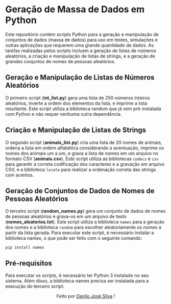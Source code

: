 # Geração de Massa de Dados em Python

Este repositório contém scripts Python para a geração e manipulação de conjuntos de dados (massa de dados) para uso em testes, simulações e outras aplicações que requerem uma grande quantidade de dados. As tarefas realizadas pelos scripts incluem a geração de listas de números aleatórios, a criação e manipulação de listas de strings, e a geração de grandes conjuntos de nomes de pessoas aleatórios.

## Geração e Manipulação de Listas de Números Aleatórios

O primeiro script (**int_list.py**) gera uma lista de 250 números inteiros aleatórios, inverte a ordem dos elementos da lista, e imprime a lista resultante. Este script utiliza a biblioteca random que já vem pré-instalada com Python e não requer nenhuma outra dependência.

## Criação e Manipulação de Listas de Strings

O segundo script (**animals_list.py**) cria uma lista de 20 nomes de animais, ordena a lista em ordem alfabética considerando a acentuação, imprime os nomes dos animais um a um, e grava a lista de nomes em um arquivo no formato CSV (**animais.csv**). Este script utiliza as bibliotecas `codecs` e `csv` para garantir a correta codificação dos caracteres e a gravação em arquivo CSV, e a biblioteca `locale` para realizar a ordenação correta das strings com acentos.

## Geração de Conjuntos de Dados de Nomes de Pessoas Aleatórios

O terceiro script (**random_names.py**) gera um conjunto de dados de nomes de pessoas aleatórios e grava-os em um arquivo de texto (**nomes_aleatorios.txt**). Este script utiliza a biblioteca `names` para a geração dos nomes e a biblioteca `random` para escolher aleatoriamente os nomes a partir da lista gerada. Para executar este script, é necessário instalar a biblioteca names, o que pode ser feito com o seguinte comando:

    pip install names

## Pré-requisitos

Para executar os scripts, é necessário ter Python 3 instalado no seu sistema. Além disso, a biblioteca names precisa ser instalada para a execução do terceiro script.

<p align = "center">
Feito por <a href="https://www.linkedin.com/in/danilojosesilva/">Danilo José Silva</a> ! 
</p>